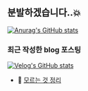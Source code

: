 ## 분발하겠습니다..💥

[![Anurag's GitHub stats](https://github-readme-stats.vercel.app/api?username=bsjin1122)](https://github.com/anuraghazra/github-readme-stats)

### 최근 작성한 blog 포스팅
[![Velog's GitHub stats](https://velog-readme-stats.vercel.app/api?name=greendev)](https://velog.io/@greendev/posts)

- 🤔 [모르는 것 정리](https://www.notion.so/be2c8008d06a421883b227efde2ffa25)


<!--
**bsjin1122/bsjin1122** is a ✨ _special_ ✨ repository because its `README.md` (this file) appears on your GitHub profile.

Here are some ideas to get you started:

- 🔭 I’m currently working on ...
- 🌱 I’m currently learning ...
- 👯 I’m looking to collaborate on ...
- 🤔 I’m looking for help with ...
- 💬 Ask me about ...
- 📫 How to reach me: ...
- 😄 Pronouns: ...
- ⚡ Fun fact: ...
-->
